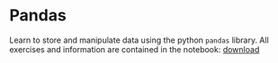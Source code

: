 # Pandas

Learn to store and manipulate data using the python `pandas` library. All exercises and information are contained in the notebook:  [download](../downloads/pandas.zip)
